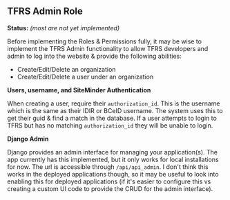 TFRS Admin Role
-----

**Status:** *(most are not yet implemented)*

Before implementing the Roles & Permissions fully, it may be wise to implement the TFRS Admin functionality to allow TFRS developers and admin to log into the website & provide the following abilities:

- Create/Edit/Delete an organization
- Create/Edit/Delete a user under an organization

**Users, username, and SiteMinder Authentication**

When creating a user, require their `authorization_id`. This is the username which is the same as their IDIR or BCeID username. The system uses this to get their guid & find a match in the database. If a user attempts to login to TFRS but has no matching `authorization_id` they will be unable to login.

**Django Admin**

Django provides an admin interface for managing your application(s). The app currently has this implemented, but it only works for local installations for now. The url is accessible through `/api/api_admin`. I don't think this works in the deployed applications though, so it may be useful to look into enabling this for deployed applications (if it's easier to configure this vs creating a custom UI code to provide the CRUD for the admin interface).
